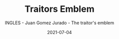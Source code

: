 ---
date: '2021-07-04'
title: Traitors Emblem
subtitle: INGLES - Juan Gomez Jurado - The traitor's emblem
image: https://lh3.googleusercontent.com/pw/AM-JKLXujL3unjivAuigp3g7pFhlaBlyOLHKrbJVjJcrRXTwaO0S4ogoEJ3nfGI1pZDF5RJ0xrZmi9XH92Gl9L593EMZGzgp_RpRKo63I5yFpHGeHXlzTd6Kv1rIKd2ByxGPt9PUx-LjwokvS0TVhXNgBy-Y6Q=w466-h621-no?authuser=0
price: $ 3.000
weight: 3
description: INGLES - Juan Gomez Jurado - The traitor's emblem. Lleva 3x2 en todos los libros
link: 
exclude: true
---